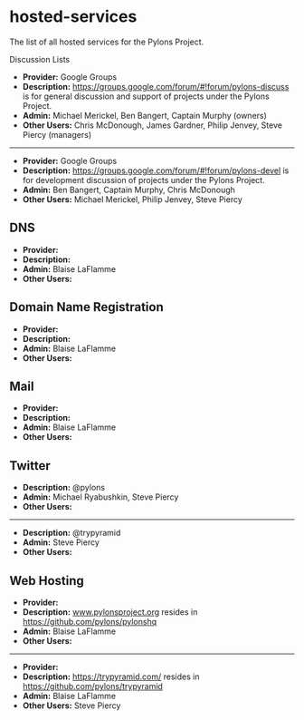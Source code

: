 hosted-services
===============

The list of all hosted services for the Pylons Project.

Discussion Lists

- **Provider:** Google Groups
- **Description:** https://groups.google.com/forum/#!forum/pylons-discuss is for general discussion and support of projects under the Pylons Project.
- **Admin:** Michael Merickel, Ben Bangert, Captain Murphy (owners)
- **Other Users:** Chris McDonough, James Gardner, Philip Jenvey, Steve Piercy (managers)

---

- **Provider:** Google Groups
- **Description:** https://groups.google.com/forum/#!forum/pylons-devel is for development discussion of projects under the Pylons Project.
- **Admin:** Ben Bangert, Captain Murphy, Chris McDonough
- **Other Users:** Michael Merickel, Philip Jenvey, Steve Piercy


DNS
---

- **Provider:** 
- **Description:** 
- **Admin:** Blaise LaFlamme
- **Other Users:** 


Domain Name Registration
------------------------

- **Provider:** 
- **Description:** 
- **Admin:** Blaise LaFlamme
- **Other Users:** 


Mail
----

- **Provider:** 
- **Description:** 
- **Admin:** Blaise LaFlamme
- **Other Users:** 

Twitter
-------

- **Description:** @pylons
- **Admin:** Michael Ryabushkin, Steve Piercy
- **Other Users:** 

---

- **Description:** @trypyramid
- **Admin:** Steve Piercy
- **Other Users:** 


Web Hosting
-----------

- **Provider:** 
- **Description:** www.pylonsproject.org resides in https://github.com/pylons/pylonshq
- **Admin:** Blaise LaFlamme
- **Other Users:** 

---

- **Provider:** 
- **Description:** https://trypyramid.com/ resides in https://github.com/pylons/trypyramid
- **Admin:** Blaise LaFlamme
- **Other Users:** Steve Piercy

